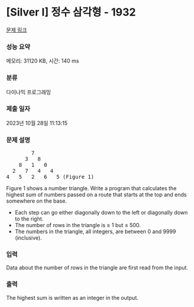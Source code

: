 # [Silver I] 정수 삼각형 - 1932 

[문제 링크](https://www.acmicpc.net/problem/1932) 

### 성능 요약

메모리: 31120 KB, 시간: 140 ms

### 분류

다이나믹 프로그래밍

### 제출 일자

2023년 10월 28일 11:13:15

### 문제 설명

<pre>        7
      3   8
    8   1   0
  2   7   4   4
4   5   2   6   5 (Figure 1)</pre>

<p>Figure 1 shows a number triangle. Write a program that calculates the highest sum of numbers passed on a route that starts at the top and ends somewhere on the base.</p>

<ul>
	<li>Each step can go either diagonally down to the left or diagonally down to the right.</li>
	<li>The number of rows in the triangle is ≥ 1 but ≤ 500.</li>
	<li>The numbers in the triangle, all integers, are between 0 and 9999 (inclusive).</li>
</ul>

### 입력 

 <p>Data about the number of rows in the triangle are first read from the input.</p>

### 출력 

 <p>The highest sum is written as an integer in the output.</p>

